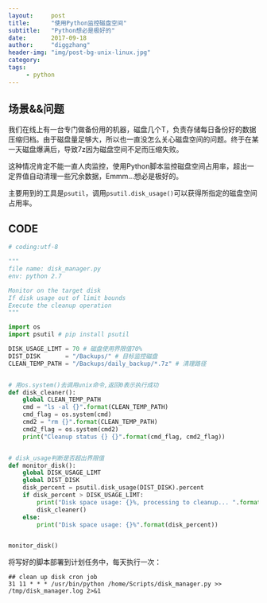 ```yaml
---
layout:     post
title:      "使用Python监控磁盘空间"
subtitle:   "Python想必是极好的"
date:       2017-09-18
author:     "diggzhang"
header-img: "img/post-bg-unix-linux.jpg"
category:
tags:
     - python
---
```


## 场景&&问题

我们在线上有一台专门做备份用的机器，磁盘几个T，负责存储每日备份好的数据压缩归档。由于磁盘量足够大，所以也一直没怎么关心磁盘空间的问题。终于在某一天磁盘爆满后，导致7z因为磁盘空间不足而压缩失败。

这种情况肯定不能一直人肉监控，使用Python脚本监控磁盘空间占用率，超出一定界值自动清理一些冗余数据，Emmm...想必是极好的。

主要用到的工具是`psutil`，调用`psutil.disk_usage()`可以获得所指定的磁盘空间占用率。

## CODE

```python
# coding:utf-8

"""
file name: disk_manager.py
env: python 2.7

Monitor on the target disk
If disk usage out of limit bounds
Execute the cleanup operation
"""

import os
import psutil # pip install psutil

DISK_USAGE_LIMT = 70 # 磁盘使用界限值70%
DIST_DISK       = "/Backups/" # 目标监控磁盘
CLEAN_TEMP_PATH = "/Backups/daily_backup/*.7z" # 清理路径


# 用os.system()去调用unix命令,返回0表示执行成功
def disk_cleaner():
    global CLEAN_TEMP_PATH
    cmd = "ls -al {}".format(CLEAN_TEMP_PATH)
    cmd_flag = os.system(cmd)
    cmd2 = "rm {}".format(CLEAN_TEMP_PATH)
    cmd2_flag = os.system(cmd2)
    print("Cleanup status {} {}".format(cmd_flag, cmd2_flag))


# disk_usage判断是否超出界限值
def monitor_disk():
    global DISK_USAGE_LIMT
    global DIST_DISK
    disk_percent = psutil.disk_usage(DIST_DISK).percent
    if disk_percent > DISK_USAGE_LIMT:
        print("Disk space usage: {}%, processing to cleanup... ".format(disk_percent))
        disk_cleaner()
    else:
        print("Disk space usage: {}%".format(disk_percent))


monitor_disk()
```

将写好的脚本部署到计划任务中，每天执行一次：

```shell
## clean up disk cron job
31 11 * * * /usr/bin/python /home/Scripts/disk_manager.py >> /tmp/disk_manager.log 2>&1
```
